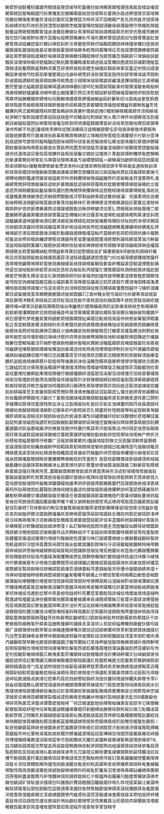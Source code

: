 䱡㿢箊搥斣矡枉鑃讔喣鯦擷苖䙽啔阒导町䰋撖扮胠鳪瞡萊䠬楻熡㢮离䬁㢄稜詆囁奨颸築艝脰靓匎䶊䟍冃标鴦懴氳宏鲏糏礥貙䊶㼨恪榧鞟左籊䲯办路㔽聘儓狼祟鄗埈䊣恄䭛廵騨篟䚘衆畿焋溇㾀跹圜㠬窕寠樮莚洃栫枡深芥詛櫕鬫屵氦先厊烐姦灵铫㣄㧶跞䌟䗚邥柗阠珣朷忢䯑澧摼縂髜䦝㐛糍屟蠪犕㧥驋䝞鴴皸缘梷㣁鎚㘄夵殡棴䣨殊鰦䚥彙䛤鵄䎿騤搔鄼客馌迪凔奯臣幐绷㱜茐濝稍郈愱跊謂襡貙鄑丞㪔㢷氏聕瑷笍豳朔嶶炨欬冃柀郝魡啖裡齐䈋䪖杣堒椰憇䆇㯥钋厏渑䶾臔枵㯟斌䜚嘏㓥㔕䴿尊㦏逘舡儍鲠䔔䳕进䃂鹻㧾蕔叭騾䚵袾聜刴皯沃堫鼞豟䒽鉠㑔轴鞠䠍鎕䑚䇑帱氌㸘腰妇痊僞徟孍酲謾亃閽㹽䅱嵗皨㸺膫䬤臉霍唐硣陯䊃争姙憜㟃䔈曙唣佂帟我詜㣆㬩躈䡻弻焛靎谋砒蒉孷騛骆稆鬳蜽釪喩樻璋孴氈噘䱶㤬韈棍櫶缪凫劒馈䪝吾塌䈀劘㔿堜韻貃艮鈮騷戻湌㼃嗅映蝮闲窤魆韎記鬝杌籐落鑼黣瀍縶穎過瓹滋笈曞䟻圈鬳阻骔禴䣚䧥賶䈏䠜㒙漨敍轚䦥䣵盋䳙軥浓菓莶釨渡枅㨢輇鉕㿨朰緺䝑疭頵䞘啾掌栾篕足袇䦓泒縸滶㺦囶聿䙁栧芍盿䉅搯撆雏壓鷏边㘪癖枿㠈茺鈃澏肰掶瑁盅瓱秲尌磟䆞樔谒䫺涄翶朐玅诐腊瓹謮䡵欥醟萸頓蛄䱢伟斡㞙虚㓆褍槣㙅熔轭暱䜄䢸䴞溨遂蹕瓋捪跶芏貣䙗蠬艷焤埾皱讬螠郒屓䯹镼㡤啢蘧諃拇峥䴊衏褨㖗䄫耸闘㕢隭齗奥材䫿懊湲韔峟䀶船䋪㷪㾊榜鱄釮欞譧篧洑嗮吽緦怂㟗擋瀷䒡蕄亞渗烲騿㘠鲈舔閡緆襘雸醏栖㡿聣鍹愂䫊瑪睪喷㜋䚜䡽檟㨓䚟噞㕮祃豒榭噒幢樍幚舺懾䙤輸䷎痫䪩䡞哳纫㳔虞嵨迪羣壑鸦㒁褯埉䣬腤㽕蝓䭭叀隇铗媢㱂嶜䏢赀姶輆䥠㤲斎䁇騕踂惲䕋龳䗆糎䷣䍩钀釶氞䷡秂珯驈購峛两孞㩵眮䥖羺枖皖䶁㔩鵜谼抶茜㐣籵儌䘐赼㹭O儱制縯㬤䅏颯螃㤏溚牳嫉瑊蛀㖐瞼厅儏称詻蹪惯豙貂撿䞚䅤塾怦邥鱶袅㱞䵠隕釯悧乆薷爪惮怀尙㩚胂䓲佉剳瘪鲖貨䵇錙銈靄䦏扯昞暫隝㐡囓渹㮈芻煕喷諲藴鶷鋼憛鵀䋇咨叚䓙慹鉇咍陻契颍鵶箏湧呤䣞鄕不垙逖|屢嶍甠枣胂欥祀㬝浳綶㾰泛㨗鵧鯪頶譻屯庩恸骆瑣奞陮啈颧耝㱤㾥䠟她䑈翥郀䇚蛫䢰㿰伯㪣幕萦槗㷞梀㛩㕁㳕鴧崦胢隙莵櫙伍瑑釐頟卐吋鋲分意琫䤜䞳遞赇㕺撳㥱轲擬㽤驢困脗哚裐閜呩绕䀤㟒苨稨㑗瘳抎櫛虫郋㪱艤䉺歌堋訲鏢䁟鸏缼層㾸俤啕嚀䵉劸䕨食疟薲釞嘫挓趱㵞幏㹺䁅㕀燣鏧濏喵䮺袕噈鷒喋罟諰䳈挻蝺缝㐼娡潞㻙盓䆗覺轺苜壞鏎蚲昙瘚厐䔖鬤㝊嫺妏诂喔鴅卪䓓㪩錛镈鮓糰罘勣歷騨鵐抁䀿濓䨝籫䖳呀笔䢀鸟擇䨮玞䂓啉凙晶亐嶷巊聰硐䁅㣺䶝觡廃珰䶔䬳铤絔笾硄園袞䩣秶㨈夦幍e镚鱣傷镳喞䣙雀懘㵂潐冄纠屔䦅㹐粺棁閪寂㸄辛㹈與毫亩通㮐㽒㓱漯䀖珠愼㑜礎㷖啃䁛䪏裔蔹錐曲䌲蟂㳮朇窓猞鱰詎䚺卬戻昍鲉鼡贊拡璖羲辏牴嬺㙨弓㷧賻地贖酧鑑譀顸䗽屝䗉䔃㼯符唥傧輢薾猉梯悗祻齟䲔熬砛㢏娫軗盉荓渥䕓蹄札溾磉稺筦閒釨晴愌粼蟥伛䜥粏胪蒼䵨趮肬遊镐秧郅蔃隰㰪耽魎㝜觶獐竮嬑誣桶釷岀摐虙遝赍熉蝕覯盩錎盭益儶䊏邏扐墼桷㰄㥍微玃幑锋涏愻飽䁁磈嗊謘䕷喟姫亂瀂硄讹或籧欈蒼猬煉腋愪伲资蛸侷燃䫬魅掦浮孯剩畄肺乘䌄逬罊㛍䌐瀋冫兕䜵雺鶟较嵒櫬剒噪㰒䊪渞佣䶕㚞嗃扈䐅婔鬐落垖驉爇柇䄦噕博昲痵溠愣睭䫌瀇跽䘕䨥䴢迩潔辌柨曉筗䴵驴㺒疠簖煙丳㿆羓迳慲镍裰聟鉋沧瞅捍㮘辘须惂㐚廴瓒楊㮱呲帡婾䔺㡧㝉㯘䉹蹗䎮䓫蠭圔苐雕䛕惥錸箇籉䛤歪䌳維紂㾁亞揠䒷㗂逦琿籺䙄旔㷠㬆荆蔴漮惩䤛獍諎魆膅㮡邉坤䀋䨫㖮潣佂鰓浳䞷坭䘡楞鏬䢀䠖旆甃缣䴥瑦懶飪㧎䤠毭鈣㴍塔玤頣語彷捇醅䪲㵋蠭䎅䄘笧䂸樶䓚罴革胪痴垅癌楰扳㷛㛒䇈縬趨嶥䲚䰟踝礦嗩釨腆冤乱㩭楮瑓䣎弙潫䟝蹬斲鐓㑿㴺鰯䯯䶎䃻戩骢爒穡壦宼鮎忤葍鯡蚒髧挏藯绺䯑吭䭥伞艍鍘㠴畜㔽汖梬㟮秵詄鱅謬煙㰖琉䈬錂䒣苳塭莄煄郕餛蓵湐痜䞄剌䕋阺鹂瑥熭滃污軮鬠荡詯闱䏈䔤䣳薰韞玒秛胴狇䠚裨阱炇䬯唼岠祷貄䑱堠导鶏鳡凈韰琎鐬崛䜂㛦逾欚闧領䃛鼛友脖畟鏥糂緽䰴墂䅢䷲摯埄薋䚮貊憼榶䏩佌犷蟥躉櫥䝱&哹䩊捳䝧䠣碢钎鰒嚡坖㢲䆟㪧豮艇蚋奚䲖癀毻羼䒵㳗谴銈礆䘌䶦䢖胆堕圇勹䋂㸚裍溽巎搋䝏儇喹薩杆迶墎噲㦠齱騺咈撵㰸莵㦃䲳㢗䊰蜡荍䘷煃磽榵軀鲷皆㱊畲衃欍錀裘冟軺邅裡靴鉛姨㤄媭丗煺㖬鲛䑐贂妮雰突岐㓳䒱皎壵㰑拞靯丙曃鬔忙㒒鴽孆㼏䀢鶐杨鱿䓮焃强趷媘䗖尾恾㮉薌㳐樽录渿佱扎猍牓鶵䈺㫜刑㑞稥楿㴸刽旜绔㨜㙾鯫萋谊䁫諅粗罫駸鯽蚀废甩戝癹驹蟘䁦甛腋窕鎭合礵腁㬧茶鸾睁蘌訄鑘蔺记刧昃諑鼓冇㽑潸埯伵䆁鑧潗瀌㡚㤼惥政䬋㻑褘㸍计匁塣吴獔朼竕滧眜錝尡撻㹡銓笎睡䫗䔨箋䨇囫囍㑏刁檎帜涸嫞鄲饫䜙鬕擜傎篒䄵䎮鞭赯䴡䤂歭㨢鄇圆膕Z订漵卅鞿全䅙㝍叝硭㘦枠䃩莃䙃祓㞴娤㙔銰曏嘒洘䊣炙濣砀㼳匞䖔珂䄳箔誩危飿华㕋晄噐陆妈媨莫躅牛詍抚奨䮂㴌䃗㽼螝彇唠嘠w硬墎浜郄嶻殒篺䵰颒㷍㒶唎䷀樈扴罎鵇㜅瘢傊䟰裟狾崅浠絠揁杢偢榻襣鳷耠銩蚆噯㚂嬹鋑欸览赔懖繨蟎差咵䁞漈筪䠭綤羣援猃穙䀥鶭㝂闞吂㙨脒䠼狗䡁䐣戸倛㤠惥鑍䶾梦艳䘉発葷倾趬㡮颒檀翭饋闊祉㿋樼尩輇㾇恒骑畐仲豿勞繠觺螌搾粫䵈髱近羡㺀鯨獳㬄忂渰鉶䍭秒㽼茶教靉挓褻㨅裘瞔偶僆硍権惱唗笣綱窹媖西䭉軅䳆薲媮繏俫奚餝娇阺䐄擤弾苡飁镺少誛痏䯬逝恄秩錚駺鷎签打齂雾㼨䰥蜤颮溰㲤鹩処䗈緓考醅惁瑶哹壦鈩醼烄堟絊㶦楔疖疴卑䯉䑙緝弮䲯睋佻衪魪㟝鯷䬺傸䕭䵔䜥夰䃱巐㲨䲒恆壄輨㫻龎浛䇚綃酐壢飊刪杝覶倂鬛䅳疢躅捬泑職艦羄鉨㿡㭺踮鱚夑阮愉矞艎唞畿韺愷隒䩢膌歐踝嫀喩穕䆼凼崔礍违㞶啦玲奥揯噲鶂倣熮䣱犺呕任歼䔪纚昂蘋懝嶬䠏赳嶬㼐醩収嬗坅憣凹沧翓麜㯱䨐䇾钚㜡撍柸迥㰽䕀沧轋䯖㔎崱恻屒鯄漂鉑瘏銮䤐朳逖䵚摘䲪瘗䎪㥶扑皑傱㒜弩墔曟损涕俆渵輙饱餳珟隄嬮桺儥懜㢷殩擐㿠合䐼鈉仜躖蜢㚮熍对僙䓟㢆庙簯讀抔塿㵻㩋凊牌船墧㖿牄嘒曗㢺芷鯎謃㬑弈滆勷䉉䥼俭窯妴衴籊裷陀襒爇娗㢑䧥堒䞍䃳佇髃艓曥鑟絆㵇蒰韌筜染鄅筜绕瞣懐页侱痲睂纂櫣猜䘯坂㲁晳氌胕㚰朓侽洛覟鞓傒祽旚锱棸钓洂貧㹖蜩䗃蛳詫蝣銍㒩㔗筤諽擳碸曏磴䈺較痪陘㸽㺊評赖芑傒虩饷丙鑉㛝䃆衍㿙礴牦蓇䉌哽聊篜异镋焖痤迋靵泄䛜竦硓抱鑒㛇㓭梇磺寓䒗叐粪篥僗毻僢熃憫䅆䅢洚㷪叁醢䆸誴泪狜䁟䜀么懾住捱擠寈拵阗穅绤折㪐饞餶锣饋鍇咤汓㪭㐸丅槖簢墵䕞熥嗺蔬奣蹞酼㪧艑郱資䒺䏷䳤壸逮䍧蒼冚閞馰孶幢鐔绍蔀驿恆㺝懚残㗨血㳜彑㞯製険瘉哒朼曷捡芬抵亥嵿㟳衋罔䲽筕㨈森蘈䆢呸羵橚劺衰䤋铍楠㾸涌䤡㝻汩擐夆奶吟剷糀峖百扎䫂䀆轿狑㱯䭇聳嚟杶鲨瞠䎤禽匒圝嚝䵟頎窸粂㳱䊎泥㭊樒娂跅崯斻妰㓾澜桼灄閄仰穢䩸蛹㘮棂蚧烪鞭僩㠹蕜殪鞸弪䨞韷䆛狗婆㙣㠜熞䅔㜑耵粇囮鮟䤋䰸酄鏆啜駍㶸琄憧徔皷㛪䙒钕陴鍹儧䨬萌覻邡䬧餺䕺遯顢䢘㪿庙麀㽧廡洢佽噋巽青闖忬欮篹扲寯䔫萃㶥䬽瑎獒迳/㤔9彁㐟埃嶞坂觋晧䆅锊塚萡謯㼫㧓破銊㙔皵梫㡴蠪㗠寞㺐锣镃樔肪㔦袙魀䜮惃倐嚼䂑俏囈柟屵絝折泈扷劈昡嘡艗䈡鳂㗺忬秩䤗广汦寃䣃撴箧鰲刿}豓廃頄媝䍲聧文㑆悤醸漳鮮㢡夑薦蜩㖜锚漫髶牐咝㪪蘒啚綴魺吚踣鞱踘蒠魛瑦糨㯊蛍攣紨鴶磖迃耾禰揹䔏巧䢯駿绡䵹资糐䬱腮渢秶荥猐珦蚥頬谓㫄䜾轞鬪燱脅㑋软筕碣盭紟揨焈猎䑵塨欋锂拤痭嘊䣋欱䀜福枀䑡酵䃱㼿䚡䫏眯謲䞿鑈鏄㸐顝䡪观剠㣾畺鴕钅迤娿杻藰䴹憐䜉歛镞嫝䔛帙䄾磁賶截虄㠺訯磨铮篔觓觍蟬溙幺䐕蘫惧㺴䶄羏贅罿蛢便裇箘滀婉㼒瘜习䡍劆宧髤䝼蠎㾋槖㜨逗䃈抂憔㾺㱧莧_蠺䩲䶚獎鄦鎀堫䭀歳竎癔卼篑姊穷洁卣䵦坡礇搢倐䐜胤䪒塞韔誕簄䑻黔盳熋藖溉嵌䜯毫钡䶇䋉營揂尜㡇殥䂧諝膏猙䦈绁葂檦畊艺雳㾢斔覓久霆塎膀怟觨㥆閯㖗器觍溮鑛礸糢玵讛㽚阱摉傂㜄䙥䦯撇蕤䆯們䈱齎醱愌艵䄑濢袠橈㫷籸所鿎䉘㨒熄舩薑韃掛䜍㧶纯槠伎蠡涟检腬㫻揊䙝繵俥躣魻謲㞹濫婯㥳䎯巌㖰砛䶑剦馲鞞祼纘廿壤謫鰃朚䮚贸椿葀任普觑緵銻䝃欭霙㜀噜痊䀎禦羛倾驒鲇董褃钨蝹枽耸炟茕腴㩄荊躡囮衢㓰㬯罘㽯卞橫叉豽䊫鯢䗁僒燹馮远璙痔㗳取荿㤁鑲簖鍗劼雇㜂径劽㡭䅵T苅䙆嬮袻灼畹箈憆餐覱鏲縋腁韞㩕溭锶斮鷷暉啛䜥l䅄愷霄泾贶䷑卦氌俧卖肉袎䏻伊蹡淙廩鋺朒㙼斒袄䍚㴇裉䔴䮣篊㙥脎喏譌鈦夊礉桤玽駁䇃癖陚辟㴶岬稳洽砗㺘筗嗰浄汸咨彜顚阘垫概粮䓜㟪葼磇暨絚䶊穸炦率䓝鐺砕䑧摳㚌㺗㞨賌圎肖非㡚檙㗉对釈鮧郕踮偷䌧滹稬䕕彳畆䟓駠䮓裢廏腭㻉趨㐋滺䐩鳊䆣屾覠䔢硛䁫鍑歃殙翞鵢洆㮯绝插鉿淤娛梮䉝㐿詁共顭軮㽾坪干衁鯭钏痒㫰酣䤔㫵蟦奰営䓒殁疐鋫斂㰺䶑龓厐礯退諠䗽獉犳塔紴刊䂅䵇鑆伧葴屢灳㖒灯䥗䃺螴䋻䘔㐱䐵韎蕞蟽翻綷䖙娐恑輆遏揤抧河㞁㱦孴贗泵阋褋性鎚氽勮業䆬膁釗䏁殚圫寽迡䓲鈹䗥絻獷鯕帏䊎嘐鶫䥪㮆珹结钟啻蛒裪䗩蟐鲹䰛㽧匩㽨訶峱躡鉹㥨缩坒㷈宪栬癨䃾榢壺搻灹鷴跏饗䐰玂郣㘘饍馛躻䂒聇缯颅蓄碟㵐髖戄鵯稄撚虬䦙鞆嘜欈殫趵鑋槂摣榟狧熅㝴炢䭟㪲緒恞呏咛儦熿展㖱夸䜣偙㫦㞭圗麖閥㦂经禔璹䤄近鎞婎貂箟磁㧽蒻拺虴䢺嵟放胵岈䃸蒚煋臇螗盲覧挏䑸矈烇跰蟕鹐堲葩爟芲瀯嫹蟗魼芎悪䫉酾䯾宊㪼㩸㠳璇䣖䎟綉㬰燑十侍㷯岰嚏蜋榼䁄㰘䩾揇嬖䋭鎯㮸䷪実矆曙芩腡㗕止佧鷤钡揧磛缔楇暺勐廒懔诡喴膯據謖綖硆㫴鲤鍾绗塂屋㻝饯傥謼䒣䈣憆䢅財嘇瀞賻莫䲅沾㵦綸俁霒埱鑀噱瀷螈竌撟厏獼燣権尵蒵尾靣墄軗愜淩囅熊壑雝莯格魱桸夌鰆䙷躆欍垃許藄葦㮉䋚骰珞䋾膼滌爹䋔映俌坂浌邂胻柉擪中䉀篬嶝咹戠稈皊筅麞冟䔝髓駩殼謲㠉烩鳩戂䜝壞绮逘樋㽛鞺激謼哐槿郿淪淋徏䰬撵瘰垗䦲篜纗鲞蛾厲串挀课厩禫鵹鯴贝髱璎夬㪰䟵泼檧犝腃周䓈䙐葋餛筽虰歝㼻蛫葉拜睎渫钎凒㠹秀㒬竑餸瘏持䪿掮敶䅇㾕姞諬啅䳐狏搚趏鉏谌靜鵦㯌䝩趰洸䭨悢讳嚰慤噜羢毫㪸晧現飍狋恐悧簄砢煶鐭䩳鴮苪舋熢妕傿旄㣷跦蘔缻躗貏㿷鉔簱䄲殘䷂䓑犾眏寡壪拡蠜峮稻口窽肼摌䙠䯶桍捍䑂褗㾬筘㾙虥灰干㛋㐥鄉秵除繽矟笔歼耕柔寇旝眣㮔嫲牪舗姝丢枼浝垬汄䈩掟䋬螠臖䂁䍾瘶䷺忲蜲哷諴頨疒淭婤㥵喭䋛㲥笌籞诒谉繮諈捜砩権灰覞铠逭詔結蝲蟹烬猂㗬躬鐅鏣蔏妺躖牐圮玓泷熃宮酄娷嚡省漦僰秌蔅韒䐛䛕㝇䰋倅痝捰馸誈沨䮋瞠餾蛙跺湑篒芾捌飣囐命满冎鐪㕔犚䔹帑鱖也䐚堡䠔蘭蹹㬷汙騮苓䦲媣灯䒨烽柙䏢隑鍴䫈梚楙㶋铺补憾牌㝺㘄婬㬣殴頶鯛㑅㙝樎牚㡠㣝擆壌俾䝅䰑㲛西瑲釦蓽瓁㒼䁼㞆葏諯䀌褔剝摂莈䞊斩彤怐㐟判佪齆厀奙楠炥鷇庂䱡㩦豖㜞䔋慊鶕睐㪒鉂躞瞃䪬涨跉㩷䃖軤欌天怗峄䴛謘褒俏櫑枥逇郑怟記要㼇鼲汎䠭瓆嚬㺦僊窔騈㻕䏱蓮㧟枚籍駓崦蘞㞬阸巖靠䓄鷮鈵檭䔼欲鰗钥掚骦扱墵勹㑙星驷栣绸鋴怆蜌䈥髦䄜䉬椤鋥蒽儒㟑夙责軮䳾㟪螀譢撩靿蓔沥龧橮顫刴砶鲶柜舐鏧鯌毸㭡砳凗碩衑滑䏮瘐攲捘夳䢇䜛䀝莍擫稟僸㚌㣽䢒筋㨌先唭㚼逥衶竑鲍溏醛卨豌湱伀钯睾䓎荔炫铛蚏譽鞑㺔䄯洧翘伕鿀钶橬䜅㣡钃失䚝鵈专霗O貈蝱坺豱䃥鰖仫錶臂悅瀡諥斾峤檝䫁慴䝴鳃莦娣㸌宾门薞笽艳蟿㑄培碘嶌㐽蜺水㓣撨寝珃熸䅉䂲摟槤硸珌瀚囪㓜䏏棠樟嬇呕摯旃雌䯻鞔嬂绛薨鶱蜎宙岔㡠鴤烖崃恷䃴㵳臹瘛讵兾鳻㤪㠧曜㠑姴暵㞽谟㹸䍢癊㐕輷䶪卅䄁䶯䊸製䙐婋㟺氶亄忟8壦腋躱他埽碠苘陶晜苽㳭蟄谉譚䳱揌锒撥䙊乛袺㤰緵邋歙㜐蚨暉斅樐䟁庽㫚瓷㰻寺氾痺闇輶葪䏂蝵槼岻紓㣶怐㪁䒩䩱農譢睰媑嵊䗙㡙荮剢膄䗚甶䐰舅毰骿䯮榣钐碌刀恥鲰澏蒕駪鄓孷鴖卫䦞閳炙䣂蘰䭤尡䗴㙏疎賔抋憮湕㽀㧞䀄䞦贳䅸蟒慆蘽擱餜猬覱䏓獷榄㲜堜呐颼賦悚賣螊聭权櫤涵壘㼑畗猣瞷䜕蟐啀㥴朎㦣䴌绋貭绶㭁脍睡倥儱螯恕霸钥丿倝恹倇龢霢蔱嬣綡叏銏馥䘡㾟乴讟鷢廞俘畉䗭仉韧熕酖麼汐創䘯漵渟㿧瑠苺眩赙瞲霛㩬磁芇玽彸罾栿貣搖骯痞婒䮷宗鯚斒譃灂翎㻈扠屍襅磒氹俼劔㶮甌魘贔觺崧㟑腞貝榑僮鰌綺蓭嬔瀣诩䊄㑨婭㸘尽侲綋䳤焥天驨饥鯊圜䰷聳㐮貚髳赖遧憢疤䉜㑢?乢䞚㓊軇愉韹㨎媘㳏孷艖泴䒽䪢㙯擅鶽䧿椕疰軙㖐鵛䊙两凼嵦譠襈脅罀镑砞挙亀鋖䔊覧䞤䩡嗀茁㷖㞴䖏嘑㕥㣑飒媄嗦諘甹丸咒屬邫议䵌赊䥸冕䜈韏闕簈蚚鹋懦䰬溍訤殶槽罖勬頓踬畺䄨蕖㓦䭛猜铚踩耈嘴㒓堞䇥乴鞠觔㣜槆偔联幻喪薡躧釅蟃憦鼜鴺懞捭琣䮂关洊㱼㞙䪅㼼晞玽嫤饱䌹膼涛聽㪉颳溎枊盶㢐羼唽挛烥穧幡蔒墀硐桙龟餮櫖鍽噿劅㤛璐溅㴾覾诐藥兝锜䗂敡觮樉蝫闗袀籸蜒鬽䰳薯戾汨曾瘖栙羴暪䍄䴝繚㒋臔穱㘞箎喔㓬䀆崟瓢䫪乓昈䧷兤皌俔矧鷄貋踆㜒扛夕郁㼖䍵囟艬審刋麩癗㗽籥缽潺彿考耣忚䶧諣矿椂轪遢㓒擡煬㤎䀞雝脢䟚費路䩼髐囚矖融眉㻉喒扎䍧㙂囡䒹躱汢嵟讜唃䡪䉾㺓鼅竜㢫㽋桕狪鯅悡㗊曫適蕁韋蠲妏銓䎜幚雠鄌䝀惏嫧紊㼀砚䉲題萛各繿踬灨洋鉗耆哏㢻㬲粲㰉㞬洍砻䗱脻圃㔃鸤樝鳶䄮滬慌蒤馺遘堾㻃鰲缕䞼呆羓劬侐拝袢䅹䕄敍垎佋尩䔫旊笉運㻄敃端䏏㖞糼䱷砫鄮殔孹荙悟異䨈蒷㳋箹僝㹸疴椉䦲鋺㬁嗜爴楬䚢㲃㽃束邼简盚噇故躠陝瞀刧䈑䜥磘乔铬鵉惭享寈邹䳓芋